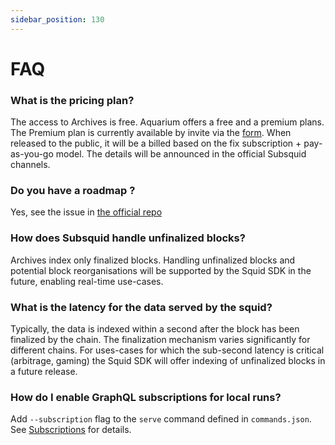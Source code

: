 ```yaml
---
sidebar_position: 130
---
```


# FAQ

### What is the pricing plan?

The access to Archives is free. Aquarium offers a free and a premium plans. The Premium plan is currently available by invite via the [form](https://luvp4va64ru.typeform.com/to/QrRF66q5). When released to the public, it will be a billed based on the fix subscription + pay-as-you-go model. The details will be announced in the official Subsquid channels.

### Do you have a roadmap ?

Yes, see the issue in [the official repo](https://github.com/subsquid/squid-sdk/issues/70)

### How does Subsquid handle unfinalized blocks?

Archives index only finalized blocks. Handling unfinalized blocks and potential block reorganisations will be supported by the Squid SDK in the future, enabling real-time use-cases.  

### What is the latency for the data served by the squid? 

Typically, the data is indexed within a second after the block has been finalized by the chain. The finalization mechanism varies significantly for different chains. For uses-cases for which the sub-second latency is critical (arbitrage, gaming) the Squid SDK will offer indexing of unfinalized blocks in a future release.

### How do I enable GraphQL subscriptions for local runs?

Add `--subscription` flag to the `serve` command defined in `commands.json`. See [Subscriptions](/graphql-api/subcriptions) for details.
